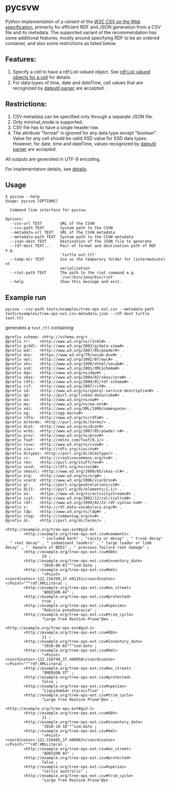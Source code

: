# pycsvw

Python implementation of a *variant* of the [W3C CSV on the Web specification](http://w3c.github.io/csvw/), primarily for
efficient RDF and JSON generation from a CSV file and its metadata. The supported variant of the recommendation has some additional features, mostly around specifying RDF to be an ordered container, and also some restrictions as listed below.

## Features:
1. Specify a cell to have a rdf:List-valued object. See [rdf:List valued objects for a cell](../master/docs/RdfListCell.md) for details.
2. For data types of time, date and dateTime, cell values that are recognized by [dateutil parser](https://dateutil.readthedocs.io/en/stable/parser.html) are accepted.

## Restrictions:
1. CSV metadata can be specified only through a separate JSON file.
2. Only minimal_mode is supported.
3. CSV file has to have a single header row.
4. The attribute "format" is ignored for any data type except "boolean". Value for any cell should be valid XSD value for XSD data types. However, for date, time and dateTime, values recognized by [dateutil parser](https://dateutil.readthedocs.io/en/stable/parser.html) are accepted.

All outputs are generated in UTF-8 encoding.

For implementation details, see [details](../master/docs/Implementation.md).
## Usage

```
$ pycsvw --help
Usage: pycsvw [OPTIONS]

  Command line interface for pycsvw.

Options:
  --csv-url TEXT        URL of the CSVW
  --csv-path TEXT       System path to the CSVW
  --metadata-url TEXT   URL of the CSVW metadata
  --metadata-path TEXT  System path to the CSVW metadata
  --json-dest TEXT      Destination of the JSON file to generate
  --rdf-dest TEXT...    Pair of format and destination path of RDF e.g.
                        'turtle out.ttl'
  --temp-dir TEXT       Use as the temporary folder for (intermediate) nt
                        serialization
  --riot-path TEXT      The path to the riot command e.g.
                        '/usr/bin/jena/bin/riot'
  --help                Show this message and exit.
```

## Example run

```
pycsvw --csv-path tests/examples/tree-ops-ext.csv --metadata-path tests/examples/tree-ops-ext.csv-metadata.json --rdf-dest turtle test.ttl
```
generates a `test.ttl` containing:
```
@prefix schema: <http://schema.org/> .
@prefix rr:    <http://www.w3.org/ns/r2rml#> .
@prefix grddl: <http://www.w3.org/2003/g/data-view#> .
@prefix wdr:   <http://www.w3.org/2007/05/powder#> .
@prefix duv:   <https://www.w3.org/TR/vocab-duv#> .
@prefix owl:   <http://www.w3.org/2002/07/owl#> .
@prefix xhv:   <http://www.w3.org/1999/xhtml/vocab#> .
@prefix xsd:   <http://www.w3.org/2001/XMLSchema#> .
@prefix dqv:   <http://www.w3.org/ns/dqv#> .
@prefix skos:  <http://www.w3.org/2004/02/skos/core#> .
@prefix rdfs:  <http://www.w3.org/2000/01/rdf-schema#> .
@prefix rif:   <http://www.w3.org/2007/rif#> .
@prefix sd:    <http://www.w3.org/ns/sparql-service-description#> .
@prefix qb:    <http://purl.org/linked-data/cube#> .
@prefix oa:    <http://www.w3.org/ns/oa#> .
@prefix ma:    <http://www.w3.org/ns/ma-ont#> .
@prefix xml:   <http://www.w3.org/XML/1998/namespace> .
@prefix og:    <http://ogp.me/ns#> .
@prefix rdfa:  <http://www.w3.org/ns/rdfa#> .
@prefix dcterms: <http://purl.org/dc/terms/> .
@prefix dcat:  <http://www.w3.org/ns/dcat#> .
@prefix wrds:  <http://www.w3.org/2007/05/powder-s#> .
@prefix prov:  <http://www.w3.org/ns/prov#> .
@prefix foaf:  <http://xmlns.com/foaf/0.1/> .
@prefix csvw:  <http://www.w3.org/ns/csvw#> .
@prefix sioc:  <http://rdfs.org/sioc/ns#> .
@prefix dctypes: <http://purl.org/dc/dcmitype/> .
@prefix cc:    <http://creativecommons.org/ns#> .
@prefix rev:   <http://purl.org/stuff/rev#> .
@prefix void:  <http://rdfs.org/ns/void#> .
@prefix skosxl: <http://www.w3.org/2008/05/skos-xl#> .
@prefix org:   <http://www.w3.org/ns/org#> .
@prefix vcard: <http://www.w3.org/2006/vcard/ns#> .
@prefix gr:    <http://purl.org/goodrelations/v1#> .
@prefix dc11:  <http://purl.org/dc/elements/1.1/> .
@prefix as:    <https://www.w3.org/ns/activitystreams#> .
@prefix ical:  <http://www.w3.org/2002/12/cal/icaltzd#> .
@prefix rdf:   <http://www.w3.org/1999/02/22-rdf-syntax-ns#> .
@prefix v:     <http://rdf.data-vocabulary.org/#> .
@prefix ldp:   <http://www.w3.org/ns/ldp#> .
@prefix ctag:  <http://commontag.org/ns#> .
@prefix dc:    <http://purl.org/dc/terms/> .

<http://example.org/tree-ops-ext#gid-6>
        <http://example.org/tree-ops-ext.csv#comments>
                " included bark" , "cavity or decay" , " trunk decay" , " root decay" , " codominant leaders" , " large leader or limb decay" , "  beware of BEES" , " previous failure root damage" ;
        <http://example.org/tree-ops-ext.csv#dbh>
                29 ;
        <http://example.org/tree-ops-ext.csv#inventory_date>
                "2010-06-01"^^xsd:date ;
        <http://example.org/tree-ops-ext.csv#kml>
                "<Point><coordinates>-122.156299,37.441151</coordinates></Point>"^^rdf:XMLLiteral ;
        <http://example.org/tree-ops-ext.csv#on_street>
                "ADDISON AV" ;
        <http://example.org/tree-ops-ext.csv#protected>
                true ;
        <http://example.org/tree-ops-ext.csv#species>
                "Robinia pseudoacacia" ;
        <http://example.org/tree-ops-ext.csv#trim_cycle>
                "Large Tree Routine Prune"@en .

<http://example.org/tree-ops-ext#gid-2>
        <http://example.org/tree-ops-ext.csv#dbh>
                11 ;
        <http://example.org/tree-ops-ext.csv#inventory_date>
                "2010-06-02"^^xsd:date ;
        <http://example.org/tree-ops-ext.csv#kml>
                "<Point><coordinates>-122.156749,37.440958</coordinates></Point>"^^rdf:XMLLiteral ;
        <http://example.org/tree-ops-ext.csv#on_street>
                "EMERSON ST" ;
        <http://example.org/tree-ops-ext.csv#protected>
                false ;
        <http://example.org/tree-ops-ext.csv#species>
                "Liquidambar styraciflua" ;
        <http://example.org/tree-ops-ext.csv#trim_cycle>
                "Large Tree Routine Prune"@en .

<http://example.org/tree-ops-ext#gid-1>
        <http://example.org/tree-ops-ext.csv#dbh>
                11 ;
        <http://example.org/tree-ops-ext.csv#inventory_date>
                "2010-10-18"^^xsd:date ;
        <http://example.org/tree-ops-ext.csv#kml>
                "<Point><coordinates>-122.156485,37.440963</coordinates></Point>"^^rdf:XMLLiteral ;
        <http://example.org/tree-ops-ext.csv#on_street>
                "ADDISON AV" ;
        <http://example.org/tree-ops-ext.csv#protected>
                false ;
        <http://example.org/tree-ops-ext.csv#species>
                "Celtis australis" ;
        <http://example.org/tree-ops-ext.csv#trim_cycle>
                "Large Tree Routine Prune"@en .
```


